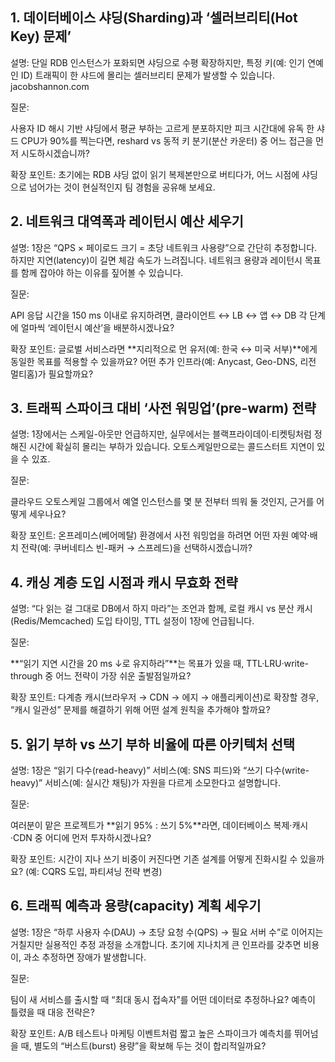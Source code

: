 ## 1. 데이터베이스 샤딩(Sharding)과 ‘셀러브리티(Hot Key) 문제’

설명: 단일 RDB 인스턴스가 포화되면 샤딩으로 수평 확장하지만, 특정 키(예: 인기 연예인 ID) 트래픽이 한 샤드에 몰리는 셀러브리티 문제가 발생할 수 있습니다. 
jacobshannon.com

질문:

사용자 ID 해시 기반 샤딩에서 평균 부하는 고르게 분포하지만 피크 시간대에 유독 한 샤드 CPU가 90%를 찍는다면, reshard vs 동적 키 분기(분산 카운터) 중 어느 접근을 먼저 시도하시겠습니까?

확장 포인트: 초기에는 RDB 샤딩 없이 읽기 복제본만으로 버티다가, 어느 시점에 샤딩으로 넘어가는 것이 현실적인지 팀 경험을 공유해 보세요.

## 2. 네트워크 대역폭과 레이턴시 예산 세우기

설명: 1장은 “QPS × 페이로드 크기 = 초당 네트워크 사용량”으로 간단히 추정합니다. 하지만 지연(latency)이 길면 체감 속도가 느려집니다. 네트워크 용량과 레이턴시 목표를 함께 잡아야 하는 이유를 짚어볼 수 있습니다.

질문:

API 응답 시간을 150 ms 이내로 유지하려면, 클라이언트 ↔ LB ↔ 앱 ↔ DB 각 단계에 얼마씩 ‘레이턴시 예산’을 배분하시겠나요?

확장 포인트: 글로벌 서비스라면 **지리적으로 먼 유저(예: 한국 ↔ 미국 서부)**에게 동일한 목표를 적용할 수 있을까요? 어떤 추가 인프라(예: Anycast, Geo-DNS, 리전 멀티홈)가 필요할까요?


## 3. 트래픽 스파이크 대비 ‘사전 워밍업’(pre-warm) 전략

설명: 1장에서는 스케일-아웃만 언급하지만, 실무에서는 블랙프라이데이·티켓팅처럼 정해진 시간에 확실히 몰리는 부하가 있습니다. 오토스케일만으로는 콜드스터트 지연이 있을 수 있죠.

질문:

클라우드 오토스케일 그룹에서 예열 인스턴스를 몇 분 전부터 띄워 둘 것인지, 근거를 어떻게 세우나요?

확장 포인트: 온프레미스(베어메탈) 환경에서 사전 워밍업을 하려면 어떤 자원 예약·배치 전략(예: 쿠버네티스 빈-패커 → 스프레드)을 선택하시겠습니까?

## 4. 캐싱 계층 도입 시점과 캐시 무효화 전략

설명: “다 읽는 걸 그대로 DB에서 하지 마라”는 조언과 함께, 로컬 캐시 vs 분산 캐시(Redis/Memcached) 도입 타이밍, TTL 설정이 1장에 언급됩니다.

질문:

**“읽기 지연 시간을 20 ms ↓로 유지하라”**는 목표가 있을 때, TTL·LRU·write-through 중 어느 전략이 가장 쉬운 출발점일까요?

확장 포인트: 다계층 캐시(브라우저 → CDN → 에지 → 애플리케이션)로 확장할 경우, “캐시 일관성” 문제를 해결하기 위해 어떤 설계 원칙을 추가해야 할까요?

## 5. 읽기 부하 vs 쓰기 부하 비율에 따른 아키텍처 선택

설명: 1장은 “읽기 다수(read-heavy)” 서비스(예: SNS 피드)와 “쓰기 다수(write-heavy)” 서비스(예: 실시간 채팅)가 자원을 다르게 소모한다고 설명합니다.

질문:

여러분이 맡은 프로젝트가 **읽기 95% : 쓰기 5%**라면, 데이터베이스 복제·캐시·CDN 중 어디에 먼저 투자하시겠나요?

확장 포인트: 시간이 지나 쓰기 비중이 커진다면 기존 설계를 어떻게 진화시킬 수 있을까요? (예: CQRS 도입, 파티셔닝 전략 변경)

## 6. 트래픽 예측과 용량(capacity) 계획 세우기

설명: 1장은 “하루 사용자 수(DAU) → 초당 요청 수(QPS) → 필요 서버 수”로 이어지는 거칠지만 실용적인 추정 과정을 소개합니다. 초기에 지나치게 큰 인프라를 갖추면 비용이, 과소 추정하면 장애가 발생합니다.

질문:

팀이 새 서비스를 출시할 때 “최대 동시 접속자”를 어떤 데이터로 추정하나요? 예측이 틀렸을 때 대응 전략은?

확장 포인트: A/B 테스트나 마케팅 이벤트처럼 짧고 높은 스파이크가 예측치를 뛰어넘을 때, 별도의 “버스트(burst) 용량”을 확보해 두는 것이 합리적일까요?
